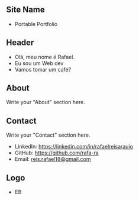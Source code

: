 ## Site Name
- Portable Portfolio

## Header
- Olá, meu nome é Rafael.
- Eu sou um Web dev
- Vamos tomar um café?

## About
Write your "About" section here.

## Contact
Write your "Contact" section here.
- LinkedIn: https://linkedin.com/in/rafaelreisaraujo
- GitHub: https://github.com/rafa-ra
- Email: reis.rafael18@gmail.com

## Logo
- EB
